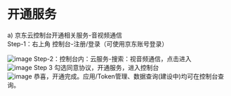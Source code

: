 # 开通服务

a)	京东云控制台开通相关服务-音视频通信  
Step-1：右上角 控制台-注册/登录（可使用京东账号登录）

![image](https://user-images.githubusercontent.com/89631429/134630973-35b3f47b-e775-4735-b62c-ba3249faf8f8.png)
Step-2：控制台内：云服务-搜索：视音频通信，点击进入  
![image](https://user-images.githubusercontent.com/89631429/134631055-61da3868-9b4f-4c69-b179-8ab300adb873.png)
Step 3 勾选同意协议，开通服务，进入控制台  
![image](https://user-images.githubusercontent.com/89631429/134631115-17931799-1da9-41cf-977c-bf9bbbe96d31.png)
恭喜，开通完成。应用/Token管理、数据查询(建设中)均可在控制台查询。  
